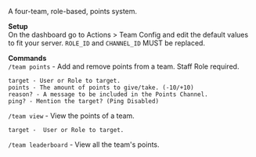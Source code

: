 A four-team, role-based, points system.

**Setup**  
On the dashboard go to Actions > Team Config and edit the default values to fit your server. `ROLE_ID` and `CHANNEL_ID` MUST be replaced.

**Commands**  
`/team points` - Add and remove points from a team. Staff Role required.
```
target - User or Role to target.
points - The amount of points to give/take. (-10/+10)
reason? - A message to be included in the Points Channel.
ping? - Mention the target? (Ping Disabled)
```
`/team view` - View the points of a team.
```
target -  User or Role to target.
```
`/team leaderboard` - View all the team's points.

